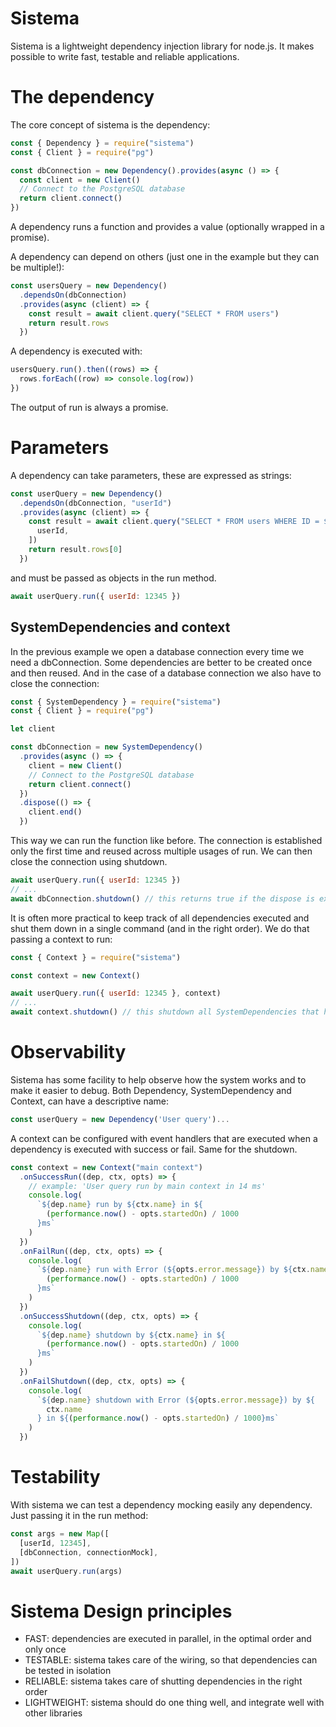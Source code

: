 # Sistema

Sistema is a lightweight dependency injection library for node.js. It makes possible to write fast, testable and reliable applications.

# The dependency

The core concept of sistema is the dependency:

```js
const { Dependency } = require("sistema")
const { Client } = require("pg")

const dbConnection = new Dependency().provides(async () => {
  const client = new Client()
  // Connect to the PostgreSQL database
  return client.connect()
})
```

A dependency runs a function and provides a value (optionally wrapped in a promise).

A dependency can depend on others (just one in the example but they can be multiple!):

```js
const usersQuery = new Dependency()
  .dependsOn(dbConnection)
  .provides(async (client) => {
    const result = await client.query("SELECT * FROM users")
    return result.rows
  })
```

A dependency is executed with:

```js
usersQuery.run().then((rows) => {
  rows.forEach((row) => console.log(row))
})
```

The output of run is always a promise.

# Parameters

A dependency can take parameters, these are expressed as strings:

```js
const userQuery = new Dependency()
  .dependsOn(dbConnection, "userId")
  .provides(async (client) => {
    const result = await client.query("SELECT * FROM users WHERE ID = $1", [
      userId,
    ])
    return result.rows[0]
  })
```

and must be passed as objects in the run method.

```js
await userQuery.run({ userId: 12345 })
```

## SystemDependencies and context

In the previous example we open a database connection every time we need a dbConnection. Some dependencies are better to be created once and then reused. And in the case of a database connection we also have to close the connection:

```js
const { SystemDependency } = require("sistema")
const { Client } = require("pg")

let client

const dbConnection = new SystemDependency()
  .provides(async () => {
    client = new Client()
    // Connect to the PostgreSQL database
    return client.connect()
  })
  .dispose(() => {
    client.end()
  })
```

This way we can run the function like before. The connection is established only the first time and reused across multiple usages of run. We can then close the connection using shutdown.

```js
await userQuery.run({ userId: 12345 })
// ...
await dbConnection.shutdown() // this returns true if the dispose is executed successfully
```

It is often more practical to keep track of all dependencies executed and shut them down in a single command (and in the right order). We do that passing a context to run:

```js
const { Context } = require("sistema")

const context = new Context()

await userQuery.run({ userId: 12345 }, context)
// ...
await context.shutdown() // this shutdown all SystemDependencies that have been executed
```

# Observability

Sistema has some facility to help observe how the system works and to make it easier to debug.
Both Dependency, SystemDependency and Context, can have a descriptive name:

```js
const userQuery = new Dependency('User query')...
```

A context can be configured with event handlers that are executed when a dependency is executed with success or fail. Same for the shutdown.

```js
const context = new Context("main context")
  .onSuccessRun((dep, ctx, opts) => {
    // example: 'User query run by main context in 14 ms'
    console.log(
      `${dep.name} run by ${ctx.name} in ${
        (performance.now() - opts.startedOn) / 1000
      }ms`
    )
  })
  .onFailRun((dep, ctx, opts) => {
    console.log(
      `${dep.name} run with Error (${opts.error.message}) by ${ctx.name} in ${
        (performance.now() - opts.startedOn) / 1000
      }ms`
    )
  })
  .onSuccessShutdown((dep, ctx, opts) => {
    console.log(
      `${dep.name} shutdown by ${ctx.name} in ${
        (performance.now() - opts.startedOn) / 1000
      }ms`
    )
  })
  .onFailShutdown((dep, ctx, opts) => {
    console.log(
      `${dep.name} shutdown with Error (${opts.error.message}) by ${
        ctx.name
      } in ${(performance.now() - opts.startedOn) / 1000}ms`
    )
  })
```

# Testability

With sistema we can test a dependency mocking easily any dependency. Just passing it in the run method:

```js
const args = new Map([
  [userId, 12345],
  [dbConnection, connectionMock],
])
await userQuery.run(args)
```

# Sistema Design principles

- FAST: dependencies are executed in parallel, in the optimal order and only once
- TESTABLE: sistema takes care of the wiring, so that dependencies can be tested in isolation
- RELIABLE: sistema takes care of shutting dependencies in the right order
- LIGHTWEIGHT: sistema should do one thing well, and integrate well with other libraries
